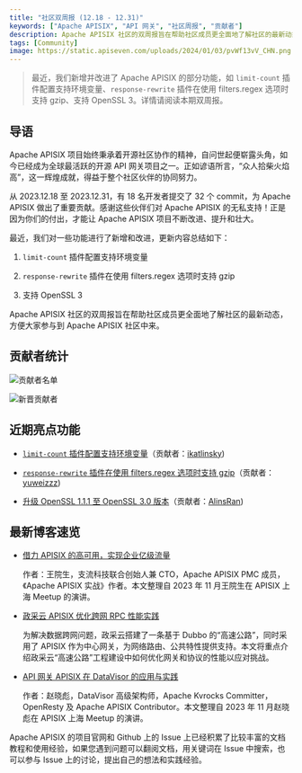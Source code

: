 ```yaml
---
title: "社区双周报 (12.18 - 12.31)"
keywords: ["Apache APISIX", "API 网关", "社区周报", "贡献者"]
description: Apache APISIX 社区的双周报旨在帮助社区成员更全面地了解社区的最新动态，方便大家参与到 Apache APISIX 社区中来。
tags: [Community]
image: https://static.apiseven.com/uploads/2024/01/03/pvWf13vV_CHN.png
---
```

> 最近，我们新增并改进了 Apache APISIX 的部分功能，如 `limit-count` 插件配置支持环境变量、`response-rewrite` 插件在使用 filters.regex 选项时支持 gzip、支持 OpenSSL 3。详情请阅读本期双周报。
<!--truncate-->
## 导语

Apache APISIX 项目始终秉承着开源社区协作的精神，自问世起便崭露头角，如今已经成为全球最活跃的开源 API 网关项目之一。正如谚语所言，“众人拾柴火焰高”，这一辉煌成就，得益于整个社区伙伴的协同努力。

从 2023.12.18 至 2023.12.31，有 18 名开发者提交了 32 个 commit，为 Apache APISIX 做出了重要贡献。感谢这些伙伴们对 Apache APISIX 的无私支持！正是因为你们的付出，才能让 Apache APISIX 项目不断改进、提升和壮大。

最近，我们对一些功能进行了新增和改进，更新内容总结如下：

1. `limit-count` 插件配置支持环境变量

2. `response-rewrite` 插件在使用 filters.regex 选项时支持 gzip

3. 支持 OpenSSL 3

Apache APISIX 社区的双周报旨在帮助社区成员更全面地了解社区的最新动态，方便大家参与到 Apache APISIX 社区中来。

## 贡献者统计

![贡献者名单](https://static.apiseven.com/uploads/2024/01/03/CPoS8MJV_Con.png)

![新晋贡献者](https://static.apiseven.com/uploads/2024/01/03/Cs8W4P1U_New.png)

## 近期亮点功能

- [`limit-count` 插件配置支持环境变量](https://github.com/apache/apisix/pull/10607)（贡献者：[ikatlinsky](https://github.com/ikatlinsky))

- [`response-rewrite` 插件在使用 filters.regex 选项时支持 gzip](https://github.com/apache/apisix/pull/10637)（贡献者：[yuweizzz](https://github.com/yuweizzz))

- [升级 OpenSSL 1.1.1 至 OpenSSL 3.0 版本](https://github.com/apache/apisix/pull/10724)（贡献者：[AlinsRan](https://github.com/AlinsRan))

## 最新博客速览

- [借力 APISIX 的高可用，实现企业亿级流量](https://apisix.apache.org/zh/blog/2023/12/15/high-availability-of-apisix-and-api7/)

  作者：王院生，支流科技联合创始人兼 CTO，Apache APISIX PMC 成员，《Apache APISIX 实战》作者。本文整理自 2023 年 11 月王院生在 APISIX 上海 Meetup 的演讲。
  
- [政采云 APISIX 优化跨网 RPC 性能实践](https://apisix.apache.org/zh/blog/2023/12/08/zhengcaiyun-uses-apisix/)

  为解决数据跨网问题，政采云搭建了一条基于 Dubbo 的“高速公路”，同时采用了 APISIX 作为中心网关，为网络路由、公共特性提供支持。本文将重点介绍政采云“高速公路”工程建设中如何优化网关和协议的性能以应对挑战。

- [API 网关 APISIX 在 DataVisor 的应用与实践](https://apisix.apache.org/zh/blog/2023/12/01/datavisor-uses-apisix/)

  作者：赵晓彪，DataVisor 高级架构师，Apache Kvrocks Committer，OpenResty 及 Apache APISIX Contributor。本文整理自 2023 年 11 月赵晓彪在 APISIX 上海 Meetup 的演讲。

Apache APISIX 的项目官网和 Github 上的 Issue 上已经积累了比较丰富的文档教程和使用经验，如果您遇到问题可以翻阅文档，用关键词在 Issue 中搜索，也可以参与 Issue 上的讨论，提出自己的想法和实践经验。

